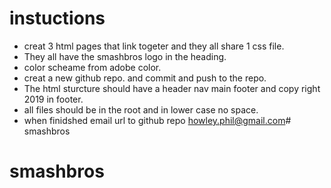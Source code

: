 # instuctions
* creat 3 html pages that link togeter and they all share 1 css file. 
* They all have the smashbros logo in the heading. 
* color scheame from adobe color. 
* creat a new github repo. and commit and push to the repo. 
* The html sturcture should have a header nav main footer and copy right 2019 in footer. 
* all files should be in the root and in lower case no space. 
* when finidshed email url to github repo howley.phil@gmail.com# smashbros
# smashbros
